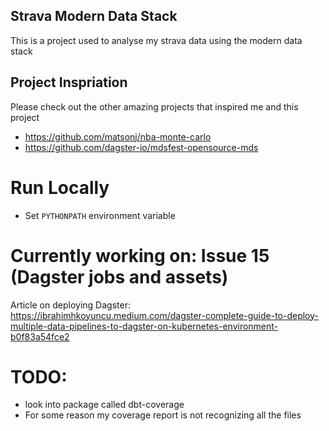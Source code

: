 ## Strava Modern Data Stack
This is a project used to analyse my strava data using the modern data stack

## Project Inspriation
Please check out the other amazing projects that inspired me and this project
- https://github.com/matsonj/nba-monte-carlo
- https://github.com/dagster-io/mdsfest-opensource-mds

# Run Locally
- Set `PYTHONPATH` environment variable

# Currently working on: Issue 15 (Dagster jobs and assets)

Article on deploying Dagster: https://ibrahimhkoyuncu.medium.com/dagster-complete-guide-to-deploy-multiple-data-pipelines-to-dagster-on-kubernetes-environment-b0f83a54fce2

# TODO:
- look into package called dbt-coverage
- For some reason my coverage report is not recognizing all the files
